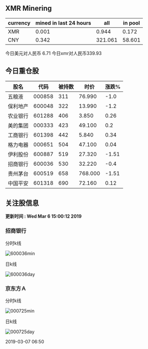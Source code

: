 ## XMR Minering

|currency|mined in last 24 hours|all|in pool|
|---|---|---|---|
|XMR|0.001|0.944|0.172|
|CNY|0.342|321.061|58.601|

今日美元对人民币 6.71	今日xmr对人民币339.93


## 今日重仓股 

|股名|代码|被持数|时价|涨跌%|
|---|---|---|---|---|
|五粮液|000858|311|76.990|-1.0|
|保利地产|600048|322|13.990|-1.2|
|农业银行|601288|406|3.850|0.26|
|美的集团|000333|423|49.100|0.2|
|工商银行|601398|442|5.840|0.34|
|格力电器|000651|504|47.100|0.04|
|伊利股份|600887|519|27.320|-1.51|
|招商银行|600036|530|32.220|-0.4|
|贵州茅台|600519|658|768.000|-1.51|
|中国平安|601318|690|72.160|0.12|

## 关注股信息
**更新时间 : Wed Mar  6 15:00:12 2019**
### 招商银行 
分时k线

![600036min](http://image.sinajs.cn/newchart/min/n/sh600036.gif)

日k线

![600036day](http://image.sinajs.cn/newchart/daily/n/sh600036.gif)

### 京东方Ａ 
分时k线

![000725min](http://image.sinajs.cn/newchart/min/n/sz000725.gif)

日k线

![000725day](http://image.sinajs.cn/newchart/daily/n/sz000725.gif)

2019-03-07 06:50